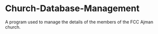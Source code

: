 # Church-Database-Management
A program used to manage the details of the members of the FCC Ajman church.
